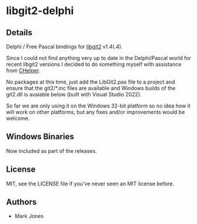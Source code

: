 # libgit2-delphi

Details
-------

Delphi / Free Pascal bindings for [libgit2](http://libgit2.github.com/) v1.4(.4).

Since I could not find anything very up to date in the Delphi/Pascal world for recent libgit2 versions I decided to do something myself with assistance from [CHelper](https://wiki.freepascal.org/Chelper).

No packages at this time, just add the LibGit2.pas file to a project and ensure that the git2/\*.inc files are available and Windows builds of the git2.dll is avaiable below (built with Visual Studio 2022).

So far we are only using it on the Windows 32-bit platform so no idea how it will work on other platforms, but any fixes and/or improvements would be welcome.

Windows Binaries
----------------

Now included as part of the releases.

License
-------

MIT, see the LICENSE file if you've never seen an MIT license before.

Authors
-------

- Mark Jones
